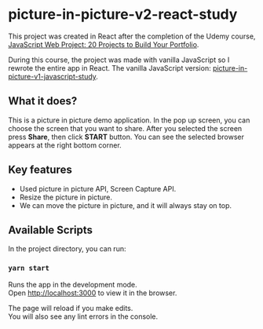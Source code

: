# picture-in-picture-v2-react-study

This project was created in React after the completion of the Udemy course, [JavaScript Web Project: 20 Projects to Build Your Portfolio](https://www.udemy.com/course/javascript-web-projects-to-build-your-portfolio-resume/).

During this course, the project was made with vanilla JavaScript so I rewrote the entire app in React.
The vanilla JavaScript version: [picture-in-picture-v1-javascript-study](https://github.com/Pyon18Pyon/picture-in-picture-v1-javascript-study).

## What it does?

This is a picture in picture demo application. In the pop up screen, you can choose the screen that you want to share. After you selected the screen press **Share**, then click **START** button. You can see the selected browser appears at the right bottom corner.   

## Key features

- Used picture in picture API, Screen Capture API. 
- Resize the picture in picture.
- We can move the picture in picture, and it will always stay on top.

## Available Scripts

In the project directory, you can run:

### `yarn start`

Runs the app in the development mode.\
Open [http://localhost:3000](http://localhost:3000) to view it in the browser.

The page will reload if you make edits.\
You will also see any lint errors in the console.
